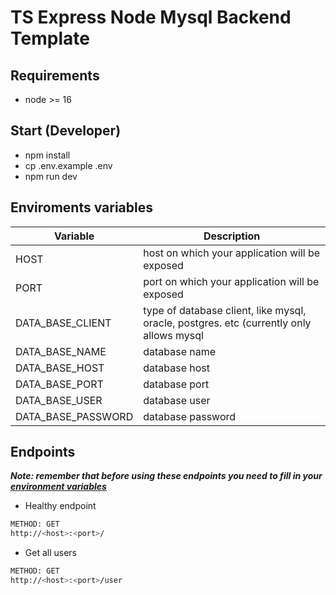 # TS Express Node Mysql Backend Template

## Requirements

- node >= 16

## Start (Developer)
- npm install
- cp .env.example .env
- npm run dev

## Enviroments variables

| Variable           | Description                                                                             |
| ------------------ | --------------------------------------------------------------------------------------- |
| HOST               | host on which your application will be exposed                                          |
| PORT               | port on which your application will be exposed                                          |
| DATA_BASE_CLIENT   | type of database client, like mysql, oracle, postgres. etc (currently only allows mysql | mysql2) |
| DATA_BASE_NAME     | database name                                                                           |
| DATA_BASE_HOST     | database host                                                                           |
| DATA_BASE_PORT     | database port                                                                           |
| DATA_BASE_USER     | database user                                                                           |
| DATA_BASE_PASSWORD | database password                                                                       |

## Endpoints

***Note: remember that before using these endpoints you need to fill in your [environment variables](#enviroments-variables)***

- Healthy endpoint

```bash
METHOD: GET
http://<host>:<port>/
```

- Get all users

```bash
METHOD: GET
http://<host>:<port>/user

```
